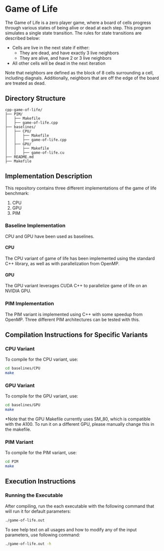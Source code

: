 # Game of Life

The Game of Life is a zero player game, where a board of cells progress through various states of being alive or dead at each step. This program simulates a single state transition. The rules for state transitions are described below:

- Cells are live in the next state if either:
  - They are dead, and have exactly 3 live neighbors
  - They are alive, and have 2 or 3 live neighbors
- All other cells will be dead in the next iteration

Note that neighbors are defined as the block of 8 cells surrounding a cell, including diagnals. Additionally, neighbors that are off the edge of the board are treated as dead.

## Directory Structure

```
cpp-game-of-life/
├── PIM/
│   ├── Makefile
│   ├── game-of-life.cpp
├── baselines/
│   ├── CPU/
│   │   ├── Makefile
│   │   ├── game-of-life.cpp
│   ├── GPU/
│   │   ├── Makefile
│   │   ├── game-of-life.cu
├── README.md
├── Makefile
```

## Implementation Description

This repository contains three different implementations of the game of life benchmark:

1. CPU
2. GPU
3. PIM

### Baseline Implementation

CPU and GPU have been used as baselines.

#### CPU

The CPU variant of game of life has been implemented using the standard C++ library, as well as with parallelization from OpenMP.

#### GPU

The GPU variant leverages CUDA C++ to parallelize game of life on an NVIDIA GPU.

### PIM Implementation

The PIM variant is implemented using C++ with some speedup from OpenMP. Three different PIM architectures can be tested with this.

## Compilation Instructions for Specific Variants

### CPU Variant

To compile for the CPU variant, use:

```bash
cd baselines/CPU
make
```

### GPU Variant

To compile for the GPU variant, use:

```bash
cd baselines/GPU
make
```

*Note that the GPU Makefile currently uses SM_80, which is compatible with the A100. To run it on a different GPU, please manually change this in the makefile.

### PIM Variant

To compile for the PIM variant, use:

```bash
cd PIM
make
```

## Execution Instructions

### Running the Executable

After compiling, run the each executable with the following command that will run it for default parameters:

```bash
./game-of-life.out
```

To see help text on all usages and how to modify any of the input parameters, use following command:

```bash
./game-of-life.out -h
```
